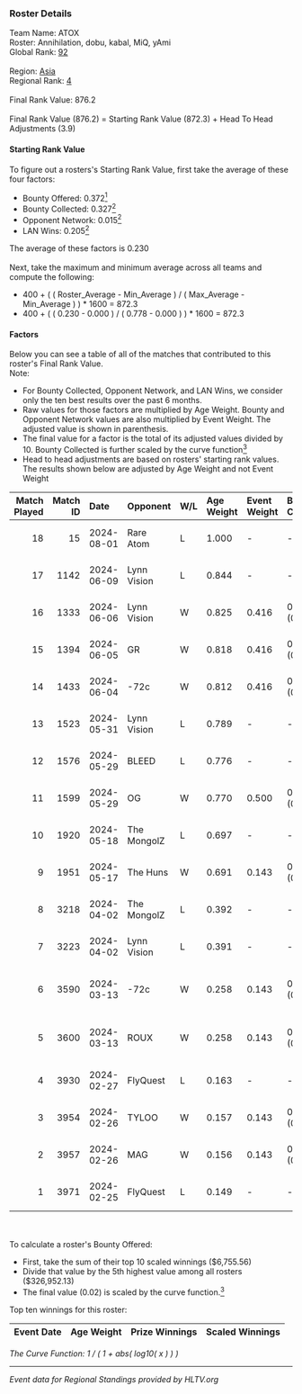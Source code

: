 ### Roster Details<br />
Team Name: ATOX<br />
Roster: Annihilation, dobu, kabal, MiQ, yAmi<br />
Global Rank: [92](../standings_global.md)<br />
<br />
Region: [Asia]( ../standings_asia.md)<br />
Regional Rank: [4]( ../standings_asia.md)<br />
<br />
Final Rank Value:  876.2<br />
<br />
Final Rank Value (876.2) = Starting Rank Value (872.3) + Head To Head Adjustments (3.9)<br />

#### Starting Rank Value<br />
To figure out a rosters's Starting Rank Value, first take the average of these four factors:<br />
- Bounty Offered: 0.372[<sup>1</sup>](#table2)
- Bounty Collected: 0.327[<sup>2</sup>](#table1)
- Opponent Network: 0.015[<sup>2</sup>](#table1)
- LAN Wins: 0.205[<sup>2</sup>](#table1)

The average of these factors is 0.230<br />
<br />
Next, take the maximum and minimum average across all teams and compute the following:<br />
- 400 + ( ( Roster_Average - Min_Average ) / ( Max_Average - Min_Average ) ) * 1600 = 872.3
- 400 + ( ( 0.230 - 0.000 ) / ( 0.778 - 0.000 ) ) * 1600 = 872.3


#### Factors<br />
Below you can see a table of all of the matches that contributed to this roster's Final Rank Value.<br />
Note:<br />

- For Bounty Collected, Opponent Network, and LAN Wins, we consider only the ten best results over the past 6 months.
- Raw values for those factors are multiplied by Age Weight. Bounty and Opponent Network values are also multiplied by Event Weight. The adjusted value is shown in parenthesis.
- The final value for a factor is the total of its adjusted values divided by 10. Bounty Collected is further scaled by the curve function[<sup>3</sup>](#curveFunction)
- Head to head adjustments are based on rosters' starting rank values. The results shown below are adjusted by Age Weight and not Event Weight
<span id="table1"></span><br />


| Match Played | Match ID | Date       | Opponent    | W/L | Age Weight | Event Weight | Bounty Collected | Opponent Network | LAN Wins  | H2H Adj. | Roster                                |
| -: | -: | :- | :- | :- | :- | :- | :- | :- | :- | -: | :- |
|           18 |       15 | 2024-08-01 | Rare Atom   | L   | 1.000      | -            | -                | -                | -         |   -20.48 | Annihilation, dobu, kabal, MiQ, yAmi  |
|           17 |     1142 | 2024-06-09 | Lynn Vision | L   | 0.844      | -            | -                | -                | -         |    -9.80 | Annihilation, dobu, kabal, MiQ, Zesta |
|           16 |     1333 | 2024-06-06 | Lynn Vision | W   | 0.825      | 0.416        | 0.080 (0.027)    | 0.156 (0.054)    | 0 (0.000) |    16.62 | Annihilation, dobu, kabal, MiQ, Zesta |
|           15 |     1394 | 2024-06-05 | GR          | W   | 0.818      | 0.416        | 0.008 (0.003)    | 0.076 (0.026)    | 0 (0.000) |     5.90 | Annihilation, dobu, kabal, MiQ, Zesta |
|           14 |     1433 | 2024-06-04 | -72c        | W   | 0.812      | 0.416        | 0.003 (0.001)    | 0.039 (0.013)    | 0 (0.000) |     5.44 | Annihilation, dobu, kabal, MiQ, Zesta |
|           13 |     1523 | 2024-05-31 | Lynn Vision | L   | 0.789      | -            | -                | -                | -         |    -8.60 | Annihilation, dobu, kabal, MiQ, Zesta |
|           12 |     1576 | 2024-05-29 | BLEED       | L   | 0.776      | -            | -                | -                | -         |    -1.52 | Annihilation, dobu, kabal, MiQ, Zesta |
|           11 |     1599 | 2024-05-29 | OG          | W   | 0.770      | 0.500        | 0.143 (0.055)    | 0.132 (0.051)    | 1 (0.770) |    17.26 | Annihilation, dobu, kabal, MiQ, Zesta |
|           10 |     1920 | 2024-05-18 | The MongolZ | L   | 0.697      | -            | -                | -                | -         |    -0.07 | Annihilation, dobu, kabal, MiQ, Zesta |
|            9 |     1951 | 2024-05-17 | The Huns    | W   | 0.691      | 0.143        | 0.000 (0.000)    | 0.003 (0.000)    | 1 (0.691) |     1.37 | Annihilation, dobu, kabal, MiQ, Zesta |
|            8 |     3218 | 2024-04-02 | The MongolZ | L   | 0.392      | -            | -                | -                | -         |    -0.04 | Annihilation, dobu, kabal, MiQ, Zesta |
|            7 |     3223 | 2024-04-02 | Lynn Vision | L   | 0.391      | -            | -                | -                | -         |    -4.05 | Annihilation, dobu, kabal, MiQ, Zesta |
|            6 |     3590 | 2024-03-13 | -72c        | W   | 0.258      | 0.143        | 0.000 (0.000)    | 0.010 (0.000)    | 0 (0.000) |     0.54 | dobu, FlyNN, kabal, MiQ, Zesta        |
|            5 |     3600 | 2024-03-13 | ROUX        | W   | 0.258      | 0.143        | 0.000 (0.000)    | 0.000 (0.000)    | 0 (0.000) |     0.54 | dobu, FlyNN, kabal, MiQ, Zesta        |
|            4 |     3930 | 2024-02-27 | FlyQuest    | L   | 0.163      | -            | -                | -                | -         |    -0.79 | AccuracyTG, dobu, kabal, MiQ, Zesta   |
|            3 |     3954 | 2024-02-26 | TYLOO       | W   | 0.157      | 0.143        | 0.020 (0.000)    | 0.094 (0.002)    | 1 (0.157) |     1.77 | AccuracyTG, dobu, kabal, MiQ, Zesta   |
|            2 |     3957 | 2024-02-26 | MAG         | W   | 0.156      | 0.143        | 0.000 (0.000)    | 0.009 (0.000)    | 1 (0.156) |     0.51 | AccuracyTG, dobu, kabal, MiQ, Zesta   |
|            1 |     3971 | 2024-02-25 | FlyQuest    | L   | 0.149      | -            | -                | -                | -         |    -0.72 | AccuracyTG, dobu, kabal, MiQ, Zesta   |

<br />
<span id="table2"></span><br />
To calculate a roster's Bounty Offered:<br />

- First, take the sum of their top 10 scaled winnings ($6,755.56)
- Divide that value by the 5th highest value among all rosters ($326,952.13)
- The final value (0.02) is scaled by the curve function.[<sup>3</sup>](#curveFunction)

Top ten winnings for this roster:<br />

| Event Date | Age Weight | Prize Winnings | Scaled Winnings |
| :- | -: | :- | :- |


<span id="curveFunction"></span>_The Curve Function: 1 / ( 1 + abs( log10( x ) ) )_<br />

---
_Event data for Regional Standings provided by HLTV.org_<br />
